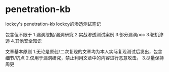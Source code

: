 # penetration-kb
lockcy's penetration-kb
lockcy的渗透测试笔记

包含但不限于
1.漏洞挖掘/漏洞研究
2.实战渗透测试案例
3.部分漏洞poc
3.靶机渗透
4.其他安全知识

文章基本原则
1.无论是原创/二次复现的文章均为本人实际复现测试后发出，包含细节/坑点
2.仅用于漏洞研究，禁止利用文章中的内容进行恶意攻击。
3.尽量保持周更
